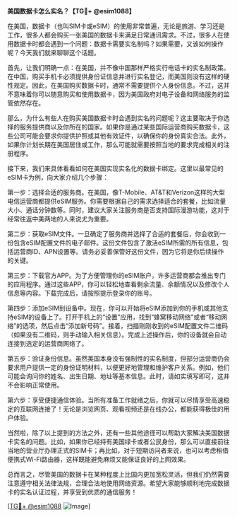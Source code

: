 **美国数据卡怎么实名？【TG💪+ @esim1088】**

在美国，数据卡（也叫SIM卡或eSIM）的使用非常普遍，无论是旅游、学习还是工作，很多人都会购买一张美国的数据卡来满足日常通讯需求。不过，很多人在使用数据卡时都会遇到一个问题：数据卡需要实名制吗？如果需要，又该如何操作呢？今天我们就来聊聊这个话题。

首先，让我们明确一点：在美国，并不像中国那样严格实行电话卡的实名制政策。在中国，购买手机卡必须提供身份证信息并进行实名登记，而美国则没有这样的硬性规定。因此，在美国购买数据卡时，通常不需要提供个人身份信息。不过，这并不意味着你可以随意购买和使用数据卡，因为美国政府对电子设备和网络服务的监管依然存在。

那么，为什么有些人在购买美国数据卡时会遇到实名的问题呢？这主要取决于你选择的服务提供商以及你所在的国家。如果你是通过某些国际运营商购买数据卡，这些公司可能会要求你提供护照或其他有效证件，以确保你的身份真实合法。此外，如果你计划长期在美国居住或工作，那么可能就需要按照当地的要求完成相关的注册程序。

接下来，我们来具体看看如何在美国实现实名化的数据卡绑定。这里以最常见的eSIM卡为例，向大家介绍几个步骤：

第一步：选择合适的服务商。在美国，像T-Mobile、AT&T和Verizon这样的大型电信运营商都提供eSIM服务。你需要根据自己的需求选择适合的套餐，比如流量大小、通话分钟数等。同时，建议大家关注服务商是否支持国际漫游功能，这对于经常往返中美两地的人来说尤为重要。

第二步：获取eSIM文件。一旦确定了服务商并选择了合适的套餐后，你会收到一份包含eSIM配置文件的电子邮件。这份文件包含了激活eSIM所需的所有信息，包括运营商ID、APN设置等。请务必妥善保管好这份文件，因为它将是你后续操作的关键。

第三步：下载官方APP。为了方便管理你的eSIM账户，许多运营商都会推出专门的应用程序。通过这些APP，你可以轻松地查看剩余流量、余额情况以及修改个人信息等内容。下载完成后，请按照提示登录你的账号。

第四步：添加eSIM到设备中。现在，你可以开始将eSIM添加到你的手机或其他支持eSIM的设备上了。打开手机上的“设置”应用，找到“蜂窝移动网络”或者“移动网络”的选项，然后点击“添加新号码”。接着，扫描刚刚收到的eSIM配置文件二维码（如果没有二维码，则手动输入相关信息）。完成上述操作后，你的设备就会自动连接到选定的运营商网络了。

第五步：验证身份信息。虽然美国本身没有强制性的实名制度，但部分运营商仍会要求用户提供一定的身份证明材料，以便更好地管理和维护客户关系。例如，他们可能会询问你的姓名、出生日期、地址等基本信息。此时，请如实填写即可，这并不会影响正常使用。

第六步：享受便捷通信体验。当所有准备工作就绪之后，你就可以尽情享受高速稳定的互联网连接了！无论是浏览网页、观看视频还是在线办公，都能获得极佳的用户体验。

当然啦，除了以上提到的方法之外，还有一些其他途径可以帮助大家解决美国数据卡实名的问题。比如，如果你已经持有美国绿卡或者公民身份，那么可以直接前往当地的营业厅办理正式的SIM卡；再比如，对于短期访问者来说，也可以考虑租借便携式Wi-Fi路由器，这样既能避免麻烦又能保证良好的上网效果。

总而言之，尽管美国的数据卡在某种程度上比国内更加宽松灵活，但我们仍然需要注意遵守相关法律法规，合理合法地使用网络资源。希望大家能够顺利地完成数据卡的实名认证过程，并享受到优质的通信服务！

[[TG💪+ @esim1088](https://t.me/s/esim1088) ![Image](https://i.postimg.cc/4NQfJmqS/Snipaste-2025-05-13-00-14-12.png)]